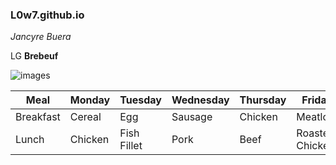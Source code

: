 ### L0w7.github.io
*Jancyre Buera*

LG **Brebeuf**

![images](https://user-images.githubusercontent.com/122419019/212209241-a2e4aa6b-3a81-4db4-881c-176c492172e2.jpg)


| Meal | Monday | Tuesday | Wednesday | Thursday | Friday | 
|------|--------|---------|-----------|----------|--------|
| Breakfast | Cereal | Egg | Sausage | Chicken | Meatloaf |
| Lunch | Chicken | Fish Fillet | Pork | Beef | Roasted Chicken |
